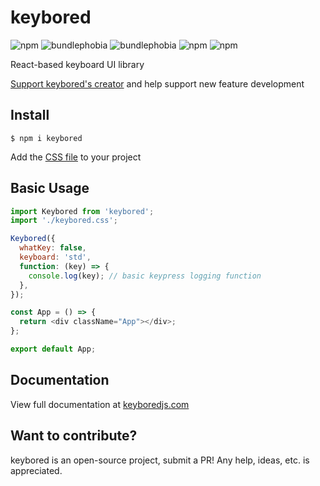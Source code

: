 # keybored

![npm](https://badgen.net/npm/v/keybored)
![bundlephobia](https://badgen.net/bundlephobia/min/keybored)
![bundlephobia](https://badgen.net/bundlephobia/minzip/keybored)
![npm](https://badgen.net/npm/dependents/keybored)
![npm](https://badgen.net/npm/dw/keybored)

<p>React-based keyboard UI library</p>
<p><a href="https://www.buymeacoffee.com/loganliffick">Support keybored's creator</a> and help support new feature development</p>

## Install

```
$ npm i keybored
```

<p>Add the <a href="https://github.com/loganliffick/keybored/blob/main/src/css/keybored.css">CSS file</a> to your project</p>

## Basic Usage

```js
import Keybored from 'keybored';
import './keybored.css';

Keybored({
  whatKey: false,
  keyboard: 'std',
  function: (key) => {
    console.log(key); // basic keypress logging function
  },
});

const App = () => {
  return <div className="App"></div>;
};

export default App;
```

## Documentation

<p>View full documentation at <a href="https://www.keyboredjs.com">keyboredjs.com</a></p>

## Want to contribute?

<p>keybored is an open-source project, submit a PR! Any help, ideas, etc. is appreciated.</p>
